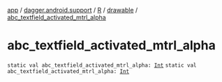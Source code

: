 [app](../../../index.md) / [dagger.android.support](../../index.md) / [R](../index.md) / [drawable](index.md) / [abc_textfield_activated_mtrl_alpha](./abc_textfield_activated_mtrl_alpha.md)

# abc_textfield_activated_mtrl_alpha

`static val abc_textfield_activated_mtrl_alpha: `[`Int`](https://kotlinlang.org/api/latest/jvm/stdlib/kotlin/-int/index.html)
`static val abc_textfield_activated_mtrl_alpha: `[`Int`](https://kotlinlang.org/api/latest/jvm/stdlib/kotlin/-int/index.html)